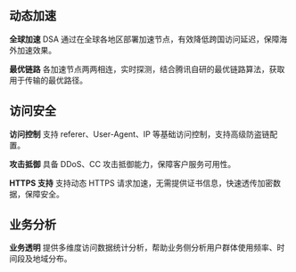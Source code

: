 ## 动态加速
**全球加速**
DSA 通过在全球各地区部署加速节点，有效降低跨国访问延迟，保障海外加速效果。

**最优链路**
各加速节点两两相连，实时探测，结合腾讯自研的最优链路算法，获取用于传输的最优路径。

## 访问安全
**访问控制**
支持 referer、User-Agent、IP 等基础访问控制，支持高级防盗链配置。

**攻击抵御**
具备 DDoS、CC 攻击抵御能力，保障客户服务可用性。

**HTTPS 支持**
支持动态 HTTPS 请求加速，无需提供证书信息，快速透传加密数据，保障安全。

## 业务分析
**业务透明**
提供多维度访问数据统计分析，帮助业务侧分析用户群体使用频率、时间段及地域分布。

